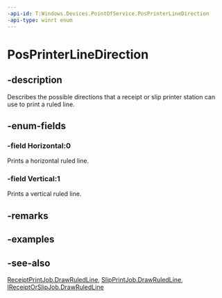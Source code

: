 ```yaml
---
-api-id: T:Windows.Devices.PointOfService.PosPrinterLineDirection
-api-type: winrt enum
---
```


<!-- Enumeration syntax
public enum Windows.Devices.PointOfService.PosPrinterLineDirection : int
-->

# PosPrinterLineDirection

## -description
Describes the possible directions that a receipt or slip printer station can use to print a ruled line.

## -enum-fields
### -field Horizontal:0
Prints a horizontal ruled line.

### -field Vertical:1
Prints a vertical ruled line.


## -remarks

## -examples

## -see-also
[ReceiptPrintJob.DrawRuledLine](receiptprintjob_drawruledline.md), [SlipPrintJob.DrawRuledLine](slipprintjob_drawruledline.md), [IReceiptOrSlipJob.DrawRuledLine](ireceiptorslipjob_drawruledline.md)